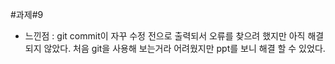 #과제#9
* 느낀점
: git commit이 자꾸 수정 전으로 출력되서 오류를 찾으려 했지만 아직 해결되지 않았다. 처음 git을 사용해 보는거라 어려웠지만 ppt를 보니 해결 할 수 있었다.
